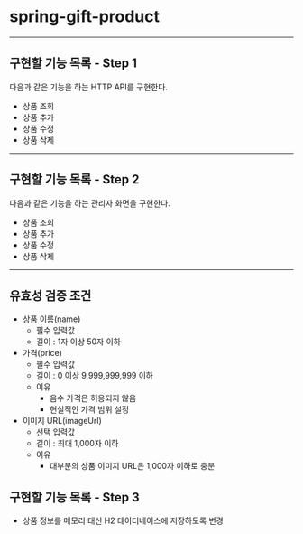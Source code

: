 # spring-gift-product

---

## 구현할 기능 목록 - Step 1

다음과 같은 기능을 하는 HTTP API를 구현한다.

- 상품 조회
- 상품 추가
- 상품 수정
- 상품 삭제

---

## 구현할 기능 목록 - Step 2

다음과 같은 기능을 하는 관리자 화면을 구현한다.

- 상품 조회
- 상품 추가
- 상품 수정
- 상품 삭제

---

## 유효성 검증 조건

- 상품 이름(name)
  - 필수 입력값
  - 길이 : 1자 이상 50자 이하
- 가격(price)
  - 필수 입력값
  - 길이 : 0 이상 9,999,999,999 이하
  - 이유
    - 음수 가격은 허용되지 않음
    - 현실적인 가격 범위 설정
- 이미지 URL(imageUrl)
  - 선택 입력값
  - 길이 : 최대 1,000자 이하
  - 이유
    - 대부분의 상품 이미지 URL은 1,000자 이하로 충분

## 구현할 기능 목록 - Step 3

- 상품 정보를 메모리 대신 H2 데이터베이스에 저장하도록 변경
